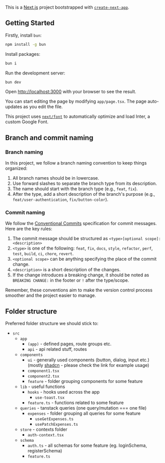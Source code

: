 This is a [Next.js](https://nextjs.org/) project bootstrapped with [`create-next-app`](https://github.com/vercel/next.js/tree/canary/packages/create-next-app).

## Getting Started

Firstly, install `bun`:

```bash
npm install -g bun
```

Install packages:

```bash
bun i
```

Run the development server:

```bash
bun dev
```

Open [http://localhost:3000](http://localhost:3000) with your browser to see the result.

You can start editing the page by modifying `app/page.tsx`. The page auto-updates as you edit the file.

This project uses [`next/font`](https://nextjs.org/docs/basic-features/font-optimization) to automatically optimize and load Inter, a custom Google Font.


## Branch and commit naming

### Branch naming

In this project, we follow a branch naming convention to keep things organized:

1. All branch names should be in lowercase.
2. Use forward slashes to separate the branch type from its description.
3. The name should start with the branch type (e.g., `feat`, `fix`).
4. After the type, add a short description of the branch's purpose (e.g., `feat/user-authentication`, `fix/button-color`).

### Commit naming

We follow the [Conventional Commits](https://www.conventionalcommits.org/) specification for commit messages. Here are the key rules:

1. The commit message should be structured as `<type>[optional scope]: <description>`
2. `<type>` is one of the following: `feat`, `fix`, `docs`, `style`, `refactor`, `perf`, `test`, `build`, `ci`, `chore`, `revert`.
3. `<optional scope>` can be anything specifying the place of the commit change.
4. `<description>` is a short description of the changes.
5. If the change introduces a breaking change, it should be noted as `BREAKING CHANGE:` in the footer or `!` after the type/scope.

Remember, these conventions aim to make the version control process smoother and the project easier to manage.

## Folder structure

Preferred folder structure we should stick to:

- `src`
  - `app`
    - `(app)` - defined pages, route groups etc.
    - `api` - api related stuff, routes
  - `components`
    - `ui` - generally used components (button, dialog, input etc.) (mostly [shadcn](https://ui.shadcn.com/docs/components) - please check the link for example usage)
    - `component1.tsx`
    - `component2.tsx`
    - `feature` - folder grouping components for some feature
  - `lib` - useful functions
    - `hooks` - hooks used across the app
      - `use-toast.tsx`
    - `feature.ts` - functions related to some feature
  - `queries` - tanstack queries (one query/mutation === one file)
    - `expenses` - folder grouping all queries for some feature
      - `useGetExpenses.ts`
      - `usePatchExpenses.ts`
  - `store` - contexts folder
    - `auth-context.tsx`
  - `schema`
    - `auth.ts` - all schemas for some feature (eg. loginSchema, registerSchema)
    - `feature.ts`
